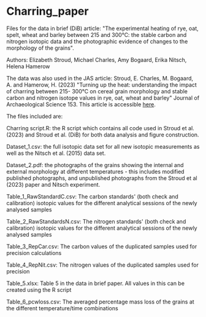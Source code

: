 # Charring_paper

Files for the data in brief (DiB) article: "The experimental heating of rye, oat, spelt, wheat and barley between 215 and 300°C: the stable carbon and nitrogen isotopic data and the photographic evidence of changes to the morphology of the grains".

Authors: Elizabeth Stroud, Michael Charles, Amy Bogaard, Erika Nitsch, Helena Hamerow

The data was also used in the JAS article: Stroud, E. Charles, M. Bogaard, A. and Hamerow, H. (2023) "Turning up the heat: understanding the impact of charring between 215- 300°C on cereal grain morphology and stable carbon and nitrogen isotope values in rye, oat, wheat and barley" Journal of Archaeological Science 153. This article is accessible [here](https://doi.org/10.1016/j.jas.2023.105754).

The files included are:

Charring script.R: the R script which contains all code used in Stroud et al. (2023) and Stroud et al. (DiB) for both data analysis and figure construction.

Dataset_1.csv: the full isotopic data set for all new isotopic measurements as well as the Nitsch et al. (2015) data set.

Dataset_2.pdf: the photographs of the grains showing the internal and external morphology at different temperatures - this includes modified published photographs, and unpublished photographs from the Stroud et al (2023) paper and Nitsch experiment.

Table_1\_RawStandardC.csv: The carbon standards' (both check and calibration) isotopic values for the different analytical sessions of the newly analysed samples

Table_2\_RawStandardsN.csv: The nitrogen standards' (both check and calibration) isotopic values for the different analytical sessions of the newly analysed samples

Table_3\_RepCar.csv: The carbon values of the duplicated samples used for precision calculations

Table_4\_RepNit.csv: The nitrogen values of the duplicated samples used for precision

Table_5.xlsx: Table 5 in the data in brief paper. All values in this can be created using the R script

Table_6\_pcwloss.csv: The averaged percentage mass loss of the grains at the different temperature/time combinations
